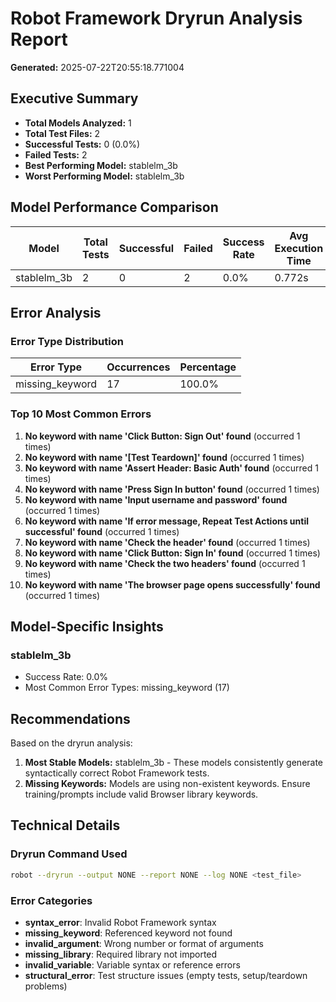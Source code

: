 # Robot Framework Dryrun Analysis Report
**Generated:** 2025-07-22T20:55:18.771004

## Executive Summary

- **Total Models Analyzed:** 1
- **Total Test Files:** 2
- **Successful Tests:** 0 (0.0%)
- **Failed Tests:** 2
- **Best Performing Model:** stablelm_3b
- **Worst Performing Model:** stablelm_3b

## Model Performance Comparison

| Model | Total Tests | Successful | Failed | Success Rate | Avg Execution Time |
|-------|-------------|------------|--------|--------------|-------------------|
| stablelm_3b | 2 | 0 | 2 | 0.0% | 0.772s |

## Error Analysis

### Error Type Distribution

| Error Type | Occurrences | Percentage |
|------------|-------------|------------|
| missing_keyword | 17 | 100.0% |

### Top 10 Most Common Errors

1. **No keyword with name 'Click Button: Sign Out' found** (occurred 1 times)
2. **No keyword with name '[Test Teardown]' found** (occurred 1 times)
3. **No keyword with name 'Assert Header: Basic Auth' found** (occurred 1 times)
4. **No keyword with name 'Press Sign In button' found** (occurred 1 times)
5. **No keyword with name 'Input username and password' found** (occurred 1 times)
6. **No keyword with name 'If error message, Repeat Test Actions until successful' found** (occurred 1 times)
7. **No keyword with name 'Check the header' found** (occurred 1 times)
8. **No keyword with name 'Click Button: Sign In' found** (occurred 1 times)
9. **No keyword with name 'Check the two headers' found** (occurred 1 times)
10. **No keyword with name 'The browser page opens successfully' found** (occurred 1 times)

## Model-Specific Insights

### stablelm_3b
- Success Rate: 0.0%
- Most Common Error Types: missing_keyword (17)

## Recommendations

Based on the dryrun analysis:

1. **Most Stable Models:** stablelm_3b - These models consistently generate syntactically correct Robot Framework tests.
4. **Missing Keywords:** Models are using non-existent keywords. Ensure training/prompts include valid Browser library keywords.

## Technical Details

### Dryrun Command Used
```bash
robot --dryrun --output NONE --report NONE --log NONE <test_file>
```

### Error Categories
- **syntax_error**: Invalid Robot Framework syntax
- **missing_keyword**: Referenced keyword not found
- **invalid_argument**: Wrong number or format of arguments
- **missing_library**: Required library not imported
- **invalid_variable**: Variable syntax or reference errors
- **structural_error**: Test structure issues (empty tests, setup/teardown problems)
